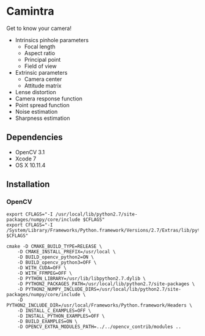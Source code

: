 # Camintra
Get to know your camera!

* Intrinsics pinhole parameters
	* Focal length
	* Aspect ratio
	* Principal point
	* Field of view
* Extrinsic parameters
	* Camera center
	* Attitude matrix
* Lense distortion
* Camera response function
* Point spread function
* Noise estimation
* Sharpness estimation

Dependencies
------------

* OpenCV 3.1
* Xcode 7
* OS X 10.11.4

Installation
------------

### OpenCV
```
export CFLAGS="-I /usr/local/lib/python2.7/site-packages/numpy/core/include $CFLAGS"
export CFLAGS="-I /System/Library/Frameworks/Python.framework/Versions/2.7/Extras/lib/python/numpy/core/include $CFLAGS"

cmake -D CMAKE_BUILD_TYPE=RELEASE \
    -D CMAKE_INSTALL_PREFIX=/usr/local \
    -D BUILD_opencv_python2=ON \
    -D BUILD_opencv_python3=OFF \
    -D WITH_CUDA=OFF \
    -D WITH_FFMPEG=OFF \
    -D PYTHON_LIBRARY=/usr/lib/libpython2.7.dylib \
	-D PYTHON2_PACKAGES_PATH=/usr/local/lib/python2.7/site-packages \
    -D PYTHON2_NUMPY_INCLUDE_DIRS=/usr/local/lib/python2.7/site-packages/numpy/core/include \
	-D PYTHON2_INCLUDE_DIR=/usr/local/Frameworks/Python.framework/Headers \
	-D INSTALL_C_EXAMPLES=OFF \
    -D INSTALL_PYTHON_EXAMPLES=OFF \
	-D BUILD_EXAMPLES=ON \
	-D OPENCV_EXTRA_MODULES_PATH=../../opencv_contrib/modules ..
```




